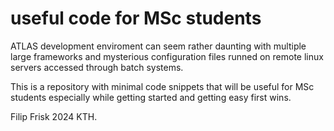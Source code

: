 # useful code for MSc students

ATLAS development enviroment can seem rather daunting with multiple large frameworks and mysterious configuration files runned on remote linux servers accessed through batch systems. 

This is a repository with minimal code snippets that will be useful for MSc students especially while getting started and getting easy first wins. 

Filip Frisk 2024 KTH.

